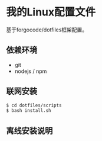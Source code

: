 
# 我的Linux配置文件

基于forgocode/dotfiles框架配置。

## 依赖环境

- git 
- nodejs / npm

## 联网安装

```bash
$ cd dotfiles/scripts
$ bash install.sh
```

## 离线安装说明

